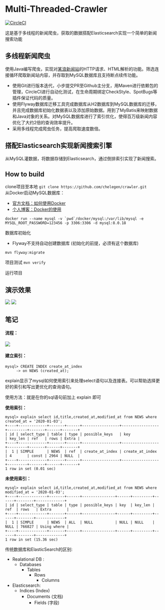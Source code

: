 # Multi-Threaded-Crawler
[![CircleCI](https://circleci.com/gh/chelegen/crawler.svg?style=svg)](https://circleci.com/gh/chelegen/crawler)

这是基于多线程的新闻爬虫，获取的数据搭配Elasticsearch实现一个简单的新闻搜索功能

## 多线程新闻爬虫
使用Java编写爬虫，实现对[某浪新闻站](https://sina.cn)的HTTP请求、HTML解析的功能。筛选连接循环爬取新闻站内容，并存取到MySQL数据库且支持断点续传功能。
- 使用Git进行版本迭代，小步提交PR至Github主分支，用Maven进行依赖包的管理，CircleCI进行自动化测试，在生命周期绑定CheckStyle、SpotBugs等插件保证代码的质量。
- 使用Flyway数据库迁移工具完成数据库从H2数据库到MySQL数据库的迁移，并且完成数据库初始化数据表以及添加原始数据。用到了MyBatis来映射数据和Java对象的关系。对MySQL数据库进行了索引优化，使得百万级新闻内容优化了大约2倍的查询效率提升。
- 采用多线程完成爬虫任务，提高爬取速度数倍。

## 搭配Elasticsearch实现新闻搜索引擎
从MySQL灌数据，将数据存储到Elasticsearch，通过倒排索引实现了新闻搜索。

## How to build
clone项目至本地
```git clone https://github.com/chelegen/crawler.git``` <br>
从Docker启动MySQL数据库：
- [官方文档：如何使用Docker](https://docs.docker.com/get-started/)
- [个人博客：Docker的使用](https://www.cnblogs.com/pipemm/p/12300761.html)
```
docker run --name mysql -v `pwd`/docker/mysql:/var/lib/mysql -e MYSQL_ROOT_PASSWORD=123456 -p 3306:3306 -d mysql:8.0.18
```
数据库初始化
- Flyway不支持自动创建数据库 (初始化的前提，必须有这个数据库)
```
mvn flyway:migrate
```
项目测试
```mvn verify```

运行项目

## 演示效果
![](https://github.com/chelegen/crawler/blob/master/img/demo1.png)
![](https://github.com/chelegen/crawler/blob/master/img/demo.png)

## 笔记

#### 流程：
![](img/flow.png)

 #### 建立索引：
```$xslt
mysql> CREATE INDEX create_at_index
     -> on NEWS (created_at);
```
explain显示了mysql如何使用索引来处理select语句以及连接表。可以帮助选择更好的索引和写出更优化的查询语句。

使用方法：就是在你的sql语句前加上 explain 即可

**使用索引：**
```$xslt
mysql> explain select id,title,created_at,modified_at from NEWS where created_at = '2020-01-03';
+----+-------------+-------+------+-----------------+-----------------+---------+-------+------+-------+
| id | select_type | table | type | possible_keys   | key             | key_len | ref   | rows | Extra |
+----+-------------+-------+------+-----------------+-----------------+---------+-------+------+-------+
|  1 | SIMPLE      | NEWS  | ref  | create_at_index | create_at_index | 4       | const | 2964 | NULL  |
+----+-------------+-------+------+-----------------+-----------------+---------+-------+------+-------+
1 row in set (0.01 sec)
```
**未使用索引：**
```$xslt
mysql> explain select id,title,created_at,modified_at from NEWS where modified_at = '2020-01-03';      
+----+-------------+-------+------+---------------+------+---------+------+--------+-------------+
| id | select_type | table | type | possible_keys | key  | key_len | ref  | rows   | Extra       |
+----+-------------+-------+------+---------------+------+---------+------+--------+-------------+
|  1 | SIMPLE      | NEWS  | ALL  | NULL          | NULL | NULL    | NULL | 766827 | Using where |
+----+-------------+-------+------+---------------+------+---------+------+--------+-------------+
1 row in set (15.36 sec)
```


传统数据库和ElasticSearch的区别:
- Realational DB :
    - Databases
        - Tables
            - Rows
                - Columns
- Elasticsearch: 
    - Indices (Index)
        - Documents (文档)
            - Fields (字段)

